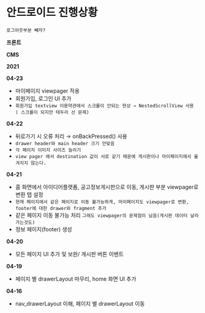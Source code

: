 # 안드로이드 진행상황

`로그아웃부분 빼자?`

**프론트**


**CMS**

**2021**</br>

**04-23**</br>
- 마이페이지 viewpager 적용
- 회원가입, 로그인 UI 추가
- `회원가입 textview 이용약관에서 스크롤이 안되는 현상 → NestedScrollView 사용 ( 스크롤이 되지만 테두리 선 문제)`

**04-22**</br>
- 뒤로가기 시 오류 처리 → onBackPressed() 사용
- `drawer header와 main header 크기 안맞음`
- `각 페이지 이미지 사이즈 늘리기`
- `view pager 에서 destination 값이 서로 같기 때문에 게시판이나 마이페이지에서 옮겨지지 않는다.`

**04-21**</br>
- 홈 화면에서 아이디어플랫폼, 공고정보게시판으로 이동, 게시판 부분 viewpager로 변환 탭 설정
- `현재 페이지에서 같은 페이지로 이동 불가능하게, 마이페이지도 viewpager로 변환, footer에 대한 drawer와 fragment 추가`
- 같은 페이지 이동 불가능 처리 `그래도 viewpager의 문제점이 남음(게시판 데이터 날라가는것도)`
- 정보 페이지(footer) 생성

**04-20**</br>
- 모든 페이지 UI 추가 및 보완/ 게시판 버튼 이벤트

**04-19**</br>
- 페이지 별 drawerLayout 마무리, home 화면 UI 추가

**04-16**</br>
- nav_drawerLayout 이해, 페이지 별 drawerLayout 이동




